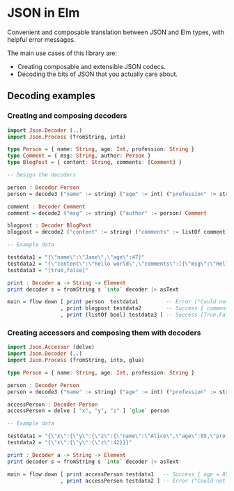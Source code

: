 # JSON in Elm

Convenient and composable translation between JSON and Elm types, with helpful error messages.

The main use cases of this library are:

* Creating composable and extensible JSON codecs.
* Decoding the bits of JSON that you actually care about.

## Decoding examples

### Creating and composing decoders

```haskell
import Json.Decoder (..)
import Json.Process (fromString, into)

type Person = { name: String, age: Int, profession: String }
type Comment = { msg: String, author: Person }
type BlogPost = { content: String, comments: [Comment] }

-- Design the decoders

person : Decoder Person
person = decode3 ("name" := string) ("age" := int) ("profession" := string) Person

comment : Decoder Comment
comment = decode2 ("msg" := string) ("author" := person) Comment

blogpost : Decoder BlogPost
blogpost = decode2 ("content" := string) ("comments" := listOf comment) BlogPost

-- Example data

testdata1 = "{\"name\":\"Jane\",\"age\":47}"
testdata2 = "{\"content\":\"hello world\",\"comments\":[{\"msg\":\"Hello\",\"author\":{\"name\":\"Jane\",\"age\":37,\"profession\":\"Aerospace Engineering\"}},{\"msg\":\"Hello\",\"author\":{\"name\":\"Tim\",\"age\":37,\"profession\":\"Wizard\"}}]}"
testdata3 = "[true,false]"

print : Decoder a -> String -> Element
print decoder s = fromString s `into` decoder |> asText

main = flow down [ print person  testdata1         -- Error ("Could not decode: \'profession\'")
                 , print blogpost testdata2        -- Success { comments = [{ author = { age = 37, ... } ...}], ... }
                 , print (listOf bool) testdata3 ] -- Success [True,False]
```


### Creating accessors and composing them with decoders

```haskell
import Json.Accessor (delve)
import Json.Decoder (..)
import Json.Process (fromString, into, glue)

type Person = { name: String, age: Int, profession: String }

person : Decoder Person
person = decode3 ("name" := string) ("age" := int) ("profession" := string) Person

accessPerson : Decoder Person
accessPerson = delve [ "x", "y", "z" ] `glue` person

-- Example data

testdata1 = "{\"x\":{\"y\":{\"z\":{\"name\":\"Alice\",\"age\":85,\"profession\":\"Science\"}}}}"
testdata2 = "{\"x\":{\"y\":{\"z\":42}}}"

print : Decoder a -> String -> Element
print decoder s = fromString s `into` decoder |> asText

main = flow down [ print accessPerson testdata1   -- Success { age = 85, name = "Alice", ... }
                 , print accessPerson testdata2 ] -- Error ("Could not access a \'name\' in \'Number 42\'")
```
